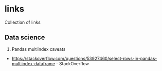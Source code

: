 # links
Collection of links

## Data science
1. Pandas multiindex caveats
  * https://stackoverflow.com/questions/53927460/select-rows-in-pandas-multiindex-dataframe - StackOverflow
